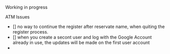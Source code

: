 Working in progress

ATM Issues

- [] no way to continue the register after reservate name, when quiting the register process.
- [] when you create a secont user and log with the Google Account already in use, the updates will be made on the first user account
-
